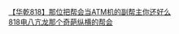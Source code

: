 [【华乾818】那位把帮会当ATM机的副帮主你还好么](http://tieba.baidu.com/p/3748747176?see_lz=1&pn=)   
[818电八亢龙那个奇葩纵横的帮会](http://tieba.baidu.com/p/3748148989?see_lz=1&pn=)   
